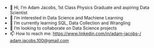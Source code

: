 - 👋 Hi, I’m Adam Jacobs, 1st Class Physics Graduate and aspiring Data Scientist
- 👀 I’m interested in Data Science and Machiene Learning
- 🌱 I’m currently learning SQL, Data Collection and Wrangling
- 💞️ I’m looking to collaborate on Data Science projects
- 📫 How to reach me: 
https://www.linkedin.com/in/adam-jacobs-/
adam.jacobs.100@gmail.com

